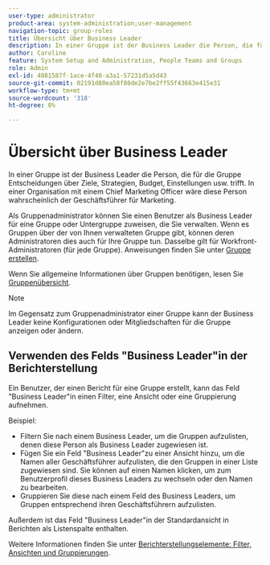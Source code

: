 ```yaml
---
user-type: administrator
product-area: system-administration;user-management
navigation-topic: group-roles
title: Übersicht über Business Leader
description: In einer Gruppe ist der Business Leader die Person, die für die Gruppe Entscheidungen über Ziele, Strategien, Budget, Einstellungen usw. trifft. In einer Organisation mit einem Chief Marketing Officer wäre diese Person wahrscheinlich der Geschäftsführer für Marketing.
author: Caroline
feature: System Setup and Administration, People Teams and Groups
role: Admin
exl-id: 4081587f-1ace-4f40-a3a1-57231d5a5d43
source-git-commit: 02191d80ea58f80de2e7be2ff55f43663e415e31
workflow-type: tm+mt
source-wordcount: '318'
ht-degree: 0%

---
```


# Übersicht über Business Leader

In einer Gruppe ist der Business Leader die Person, die für die Gruppe Entscheidungen über Ziele, Strategien, Budget, Einstellungen usw. trifft. In einer Organisation mit einem Chief Marketing Officer wäre diese Person wahrscheinlich der Geschäftsführer für Marketing.

Als Gruppenadministrator können Sie einen Benutzer als Business Leader für eine Gruppe oder Untergruppe zuweisen, die Sie verwalten. Wenn es Gruppen über der von Ihnen verwalteten Gruppe gibt, können deren Administratoren dies auch für Ihre Gruppe tun. Dasselbe gilt für Workfront-Administratoren (für jede Gruppe). Anweisungen finden Sie unter [Gruppe erstellen](../../../administration-and-setup/manage-groups/create-and-manage-groups/create-a-group.md).

Wenn Sie allgemeine Informationen über Gruppen benötigen, lesen Sie [Gruppenübersicht](../../../administration-and-setup/manage-groups/groups-overview/groups.md).

>[!NOTE]
>
>Im Gegensatz zum Gruppenadministrator einer Gruppe kann der Business Leader keine Konfigurationen oder Mitgliedschaften für die Gruppe anzeigen oder ändern.

<!--
>DRAFTED IN FLARE:
>At this point the field is added for mainly reporting purposes.>
>
-->

## Verwenden des Felds &quot;Business Leader&quot;in der Berichterstellung

Ein Benutzer, der einen Bericht für eine Gruppe erstellt, kann das Feld &quot;Business Leader&quot;in einen Filter, eine Ansicht oder eine Gruppierung aufnehmen.

Beispiel:

* Filtern Sie nach einem Business Leader, um die Gruppen aufzulisten, denen diese Person als Business Leader zugewiesen ist.
* Fügen Sie ein Feld &quot;Business Leader&quot;zu einer Ansicht hinzu, um die Namen aller Geschäftsführer aufzulisten, die den Gruppen in einer Liste zugewiesen sind. Sie können auf einen Namen klicken, um zum Benutzerprofil dieses Business Leaders zu wechseln oder den Namen zu bearbeiten.
* Gruppieren Sie diese nach einem Feld des Business Leaders, um Gruppen entsprechend ihren Geschäftsführern aufzulisten.

Außerdem ist das Feld &quot;Business Leader&quot;in der Standardansicht in Berichten als Listenspalte enthalten.

Weitere Informationen finden Sie unter [Berichterstellungselemente: Filter, Ansichten und Gruppierungen](../../../reports-and-dashboards/reports/reporting-elements/reporting-elements-filters-views-groupings.md).
